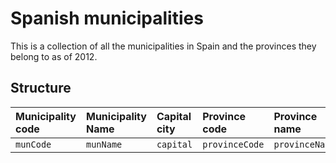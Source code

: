 # Spanish municipalities

This is a collection of all the municipalities in Spain and the provinces they belong to as of 2012.

## Structure 

| Municipality code | Municipality Name | Capital city | Province code  | Province name  |
| :---------------- | :---------------- | :----------- | :------------- | :------------- |
| `munCode`         | `munName`         | `capital`    | `provinceCode` | `provinceName` | 
